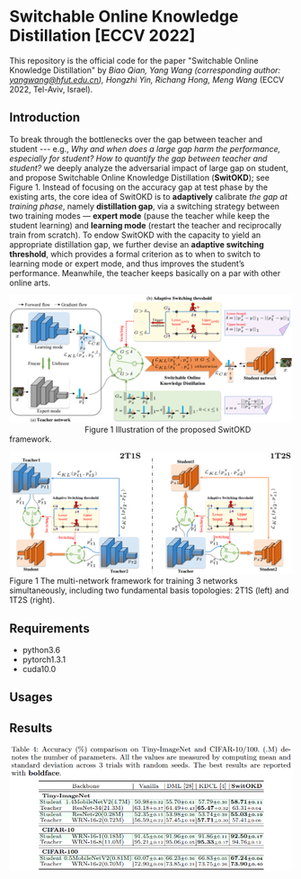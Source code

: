 # Switchable Online Knowledge Distillation [ECCV 2022]
This repository is the official code for the paper "Switchable Online Knowledge Distillation" by *Biao Qian, Yang Wang (corresponding author: yangwang@hfut.edu.cn), Hongzhi Yin, Richang Hong, Meng Wang* (ECCV 2022, Tel-Aviv, Israel).

## Introduction
To break through the bottlenecks over the gap between teacher and student --- e.g., *Why and when does a large gap harm the performance, especially for student? How to quantify the gap between teacher and student?* we deeply analyze the adversarial impact
of large gap on student, and propose Switchable Online Knowledge Distillation (**SwitOKD**); see Figure 1. Instead of focusing on the accuracy gap at test phase by the existing arts, the core idea of SwitOKD is to **adaptively** calibrate *the gap at training phase*, namely **distillation gap**, via a switching strategy between two training modes — **expert mode** (pause the teacher while keep the student learning) and **learning mode** (restart the teacher and reciprocally train from scratch). To endow SwitOKD with the capacity to yield an appropriate distillation gap, we further devise an **adaptive switching threshold**, which provides a formal criterion as to when to switch to learning mode or expert mode, and thus improves the student’s performance. Meanwhile, the teacher keeps
basically on a par with other online arts.

![overview](https://github.com/hfutqian/SwitOKD/blob/main/images/overview.png)
&nbsp;&nbsp;&nbsp;&nbsp;&nbsp;&nbsp;&nbsp;&nbsp;&nbsp;&nbsp;&nbsp;&nbsp;&nbsp;&nbsp;&nbsp;&nbsp;&nbsp;&nbsp;&nbsp;&nbsp;&nbsp;&nbsp;&nbsp;&nbsp;&nbsp;&nbsp;&nbsp;&nbsp;&nbsp;&nbsp;&nbsp;&nbsp;&nbsp; Figure 1 Illustration of the proposed SwitOKD framework.



![multi-net](https://github.com/hfutqian/SwitOKD/blob/main/images/multi-net.png)
Figure 1 The multi-network framework for training 3 networks simultaneously, including two fundamental basis topologies: 2T1S (left) and 1T2S (right).


## Requirements
* python3.6
* pytorch1.3.1
* cuda10.0

## Usages




## Results



![results_table4](https://github.com/hfutqian/SwitOKD/blob/main/images/results_table4.png)










